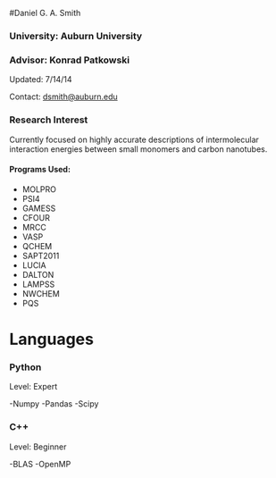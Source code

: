 #Daniel G. A. Smith
### University: Auburn University
### Advisor: Konrad Patkowski

Updated: 7/14/14

Contact: dsmith@auburn.edu

### Research Interest

Currently focused on highly accurate descriptions of intermolecular interaction energies between small monomers and carbon nanotubes.

#### Programs Used:
 - MOLPRO
 - PSI4
 - GAMESS
 - CFOUR
 - MRCC
 - VASP
 - QCHEM
 - SAPT2011
 - LUCIA
 - DALTON
 - LAMPSS
 - NWCHEM
 - PQS

# Languages

### Python
Level: Expert

-Numpy
-Pandas
-Scipy

### C++
Level: Beginner

-BLAS
-OpenMP

